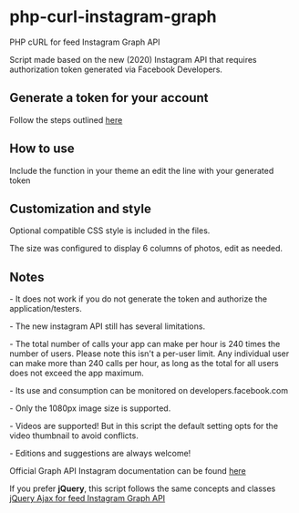 # php-curl-instagram-graph
PHP cURL for feed Instagram Graph API

Script made based on the new (2020) Instagram API that requires authorization token generated via Facebook Developers.

<h2>Generate a token for your account</h2> 
<p>Follow the steps outlined <a href="https://www.mageplaza.com/kb/how-to-get-instagram-feed-access-token.html" target="blank">here</a></p>

<h2>How to use</h2>
<p>Include the function in your theme an edit the line with your generated token</p>

<h2>Customization and style</h2>
<p>Optional compatible CSS style is included in the files.</p>
<p>The size was configured to display 6 columns of photos, edit as needed.</p>

<h2>Notes</h2>
<p>- It does not work if you do not generate the token and authorize the application/testers.</p>
<p>- The new instagram API still has several limitations.</p>
<p>- The total number of calls your app can make per hour is 240 times the number of users. Please note this isn't a per-user limit. Any individual user can make more than 240 calls per hour, as long as the total for all users does not exceed the app maximum.</p>
<p>- Its use and consumption can be monitored on developers.facebook.com</p>
<p>- Only the 1080px image size is supported.</p>
<p>- Videos are supported! But in this script the default setting opts for the video thumbnail to avoid conflicts.</p>
<p>- Editions and suggestions are always welcome!</p>

<p>Official Graph API Instagram documentation can be found <a href="https://developers.facebook.com/docs/instagram-basic-display-api/reference/media/" target="blank">here</a></p>
<p>If you prefer <strong>jQuery</strong>, this script follows the same concepts and classes <a href="https://github.com/ribeiroeder/jquery-feed-instagram-graph" target="blank">jQuery Ajax for feed Instagram Graph API</a></p>
